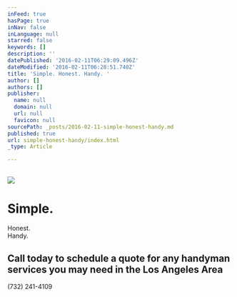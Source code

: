 ```yaml
---
inFeed: true
hasPage: true
inNav: false
inLanguage: null
starred: false
keywords: []
description: ''
datePublished: '2016-02-11T06:29:09.496Z'
dateModified: '2016-02-11T06:28:51.740Z'
title: 'Simple. Honest. Handy. '
author: []
authors: []
publisher:
  name: null
  domain: null
  url: null
  favicon: null
sourcePath: _posts/2016-02-11-simple-honest-handy.md
published: true
url: simple-honest-handy/index.html
_type: Article

---
```

## ![](https://the-grid-user-content.s3-us-west-2.amazonaws.com/48c78af9-f8a0-49f1-986a-48c3c325c466.jpg)

# Simple.  
Honest.  
Handy.

## Call today to schedule a quote for any handyman services you may need in the Los Angeles Area  
(732) 241-4109